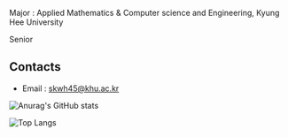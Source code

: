 Major : Applied Mathematics & Computer science and Engineering, Kyung Hee University 

Senior

## Contacts
- Email : skwh45@khu.ac.kr

![Anurag's GitHub stats](https://github-readme-stats.vercel.app/api?username=skwh54&show_icons=true&theme=dracula)


![Top Langs](https://github-readme-stats.vercel.app/api/top-langs/?username=skwh54&layout=compact&theme=dracula)
<!--
**skwh54/skwh54** is a ✨ _special_ ✨ repository because its `README.md` (this file) appears on your GitHub profile.

Here are some ideas to get you started:

- 🔭 I’m currently working on ...
- 🌱 I’m currently learning ...
- 👯 I’m looking to collaborate on ...
- 🤔 I’m looking for help with ...
- 💬 Ask me about ...
- 📫 How to reach me: ...
- 😄 Pronouns: ...
- ⚡ Fun fact: ...
-->
